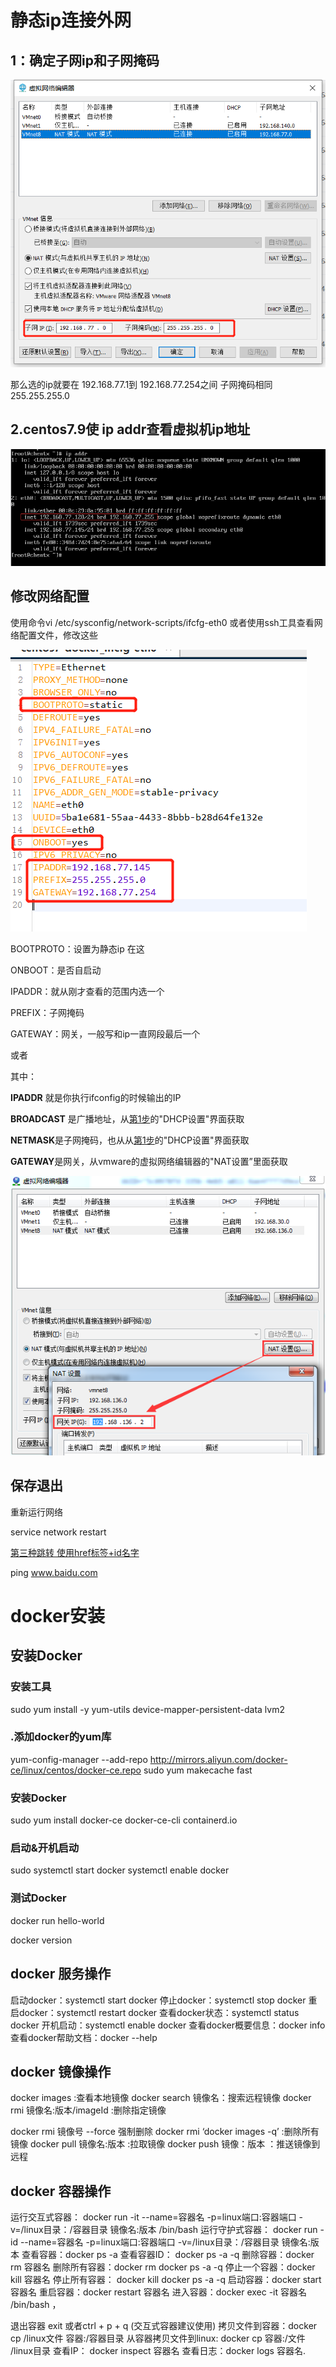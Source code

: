 # 静态ip连接外网

## 1：确定子网ip和子网掩码

![image-20220726102720923](虚拟机学习笔记.assets/image-20220726102720923-165882491570944.png)

那么选的ip就要在  192.168.77.1到 192.168.77.254之间 子网掩码相同255.255.255.0



## 2.centos7.9使 ip addr查看虚拟机ip地址

![image-20220726103034796](虚拟机学习笔记.assets/image-20220726103034796-165882491274843.png)

## 修改网络配置

使用命令vi /etc/sysconfig/network-scripts/ifcfg-eth0 或者使用ssh工具查看网络配置文件，修改这些

![image-20220726103502611](虚拟机学习笔记.assets/image-20220726103502611-165882489879840.png)

BOOTPROTO：设置为静态ip <a name="aa">在这</a>

ONBOOT：是否自启动

IPADDR：就从刚才查看的范围内选一个

PREFIX：子网掩码

GATEWAY：网关，一般写和ip一直网段最后一个



或者

其中：

**IPADDR** 就是你执行ifconfig的时候输出的IP

**BROADCAST** 是广播地址，从[第1步](#1：确定子网ip和子网掩码)的"DHCP设置"界面获取

**NETMASK**是子网掩码，也从从[第1步](#1：确定子网ip和子网掩码)的"DHCP设置"界面获取

**GATEWAY**是网关，从vmware的虚拟网络编辑器的"NAT设置”里面获取

![img](虚拟机学习笔记.assets/650210-20170627093030696-607072001-165882490498841.png)

## 保存退出

重新运行网络

service network restart

<a href="#aa">第三种跳转  使用href标签+id名字  </a>

ping www.baidu.com





# docker安装

## 安装Docker

### 安装工具

sudo yum install -y yum-utils device-mapper-persistent-data lvm2

### .添加docker的yum库

yum-config-manager --add-repo http://mirrors.aliyun.com/docker-ce/linux/centos/docker-ce.repo
sudo yum makecache fast

### 安装Docker

sudo yum install docker-ce docker-ce-cli containerd.io

### 启动&开机启动

sudo systemctl start docker
systemctl enable docker

### 测试Docker

docker run hello-world

docker version

## docker 服务操作

启动docker：systemctl start docker
停止docker：systemctl stop docker
重启docker：systemctl restart docker
查看docker状态：systemctl status docker
开机启动：systemctl enable docker
查看docker概要信息：docker info
查看docker帮助文档：docker --help

## docker 镜像操作

docker images :查看本地镜像
docker search 镜像名：搜索远程镜像
docker rmi 镜像名:版本/imageId :删除指定镜像 

docker rmi 镜像号 --force 强制删除
docker rmi ‘docker images -q’ :删除所有镜像
docker pull 镜像名:版本 :拉取镜像
docker push 镜像：版本 ：推送镜像到远程

## docker 容器操作

运行交互式容器：
docker run -it --name=容器名 -p=linux端口:容器端口 -v=/linux目录：/容器目录 镜像名:版本 /bin/bash
运行守护式容器：
docker run -id --name=容器名 -p=linux端口:容器端口 -v=/linux目录：/容器目录 镜像名:版本
查看容器：docker ps -a
查看容器ID： docker ps -a -q
删除容器：docker rm 容器名
删除所有容器：docker rm docker ps -a -q
停止一个容器：docker kill 容器名
停止所有容器： docker kill docker ps -a -q
启动容器：docker start 容器名
重启容器：docker restart 容器名
进入容器：docker exec -it 容器名 /bin/bash ， 

退出容器 exit 或者ctrl + p + q (交互式容器建议使用)
拷贝文件到容器：docker cp /linux文件 容器:/容器目录
从容器拷贝文件到linux: docker cp 容器:/文件 /linux目录
查看IP： docker inspect 容器名
查看日志：docker logs 容器名.
